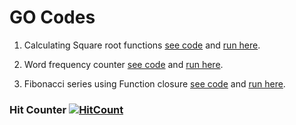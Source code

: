 # GO Codes

1. Calculating Square root functions [see code](https://github.com/samihan25/GO-Codes/blob/master/calculate%20square%20root%20without%20build%20in%20function.go) and [run here](https://play.golang.org/p/zGCm1CVcfDf).

2. Word frequency counter [see code](https://github.com/samihan25/GO-Codes/blob/master/word%20frequency%20counter%20using%20maps.go) and [run here](https://play.golang.org/p/V5iuzeGjjuk).

3. Fibonacci series using Function closure [see code](https://github.com/samihan25/GO-Codes/blob/master/fibonacci%20series%20using%20function%20closure.go) and [run here](https://play.golang.org/p/L3Fhr6bfGgY).


### Hit Counter  [![HitCount](http://hits.dwyl.com/samihan25/GO-Codes.svg)](http://hits.dwyl.com/samihan25/GO-Codes)
